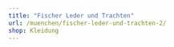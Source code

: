 ```yaml
---
title: "Fischer Leder und Trachten"
url: /muenchen/fischer-leder-und-trachten-2/
shop: Kleidung
---
```

